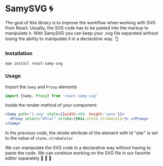 # SamySVG :cyclone:

The goal of this library is to improve the workflow when working with SVG from React. Usually, the SVG code has to be pasted into the markup to manipulate it. With SamySVG you can keep your .svg file separated without losing the ability to manipulate it in a declarative way. :ok_hand:

### Installation

```
npm install react-samy-svg
```

### Usage

Import the `Samy` and `Proxy` elements

```js
import {Samy, Proxy} from 'react-samy-svg'

```

Inside the render method of your component:

```jsx
<Samy path="1.svg" style={{width:400, height:'auto'}}>
  <Proxy select="#Star" stroke={this.state.strokeColor}> </Proxy>
</Samy>
```
In the previous code, the stroke attribute of the element with id "star" is set to the value of `state.strokeColor`

We can manipulate the SVG code in a declarative way without having to paste the code. We can continue working on the SVG file in our favorite editor separately :star2: :star2: :star2:



